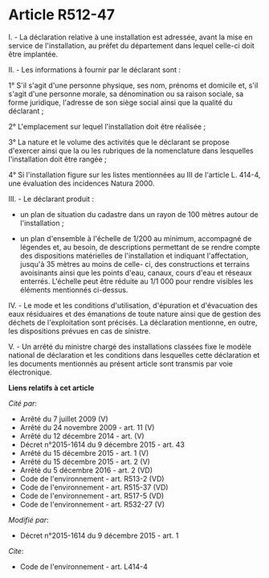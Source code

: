 # Article R512-47

I. - La déclaration relative à une installation est adressée, avant la mise en service de l'installation, au préfet du
département dans lequel celle-ci doit être implantée. 

II. - Les informations à fournir par le déclarant sont : 

1° S'il s'agit d'une personne physique, ses nom, prénoms et domicile et, s'il s'agit d'une personne morale, sa dénomination
ou sa raison sociale, sa forme juridique, l'adresse de son siège social ainsi que la qualité du déclarant ; 

2° L'emplacement sur lequel l'installation doit être réalisée ; 

3° La nature et le volume des activités que le déclarant se propose d'exercer ainsi que la ou les rubriques de la
nomenclature dans lesquelles l'installation doit être rangée ; 

4° Si l'installation figure sur les listes mentionnées au III de l'article L. 414-4, une évaluation des incidences Natura
2000. 

III. - Le déclarant produit :

- un plan de situation du cadastre dans un rayon de 100 mètres autour de l'installation ;

- un plan d'ensemble à l'échelle de 1/200 au minimum, accompagné de légendes et, au besoin, de descriptions permettant de se
rendre compte des dispositions matérielles de l'installation et indiquant l'affectation, jusqu'à 35 mètres au moins de celle-
ci, des constructions et terrains avoisinants ainsi que les points d'eau, canaux, cours d'eau et réseaux enterrés. L'échelle
peut être réduite au 1/1 000 pour rendre visibles les éléments mentionnés ci-dessus. 

IV. - Le mode et les conditions d'utilisation, d'épuration et d'évacuation des eaux résiduaires et des émanations de toute
nature ainsi que de gestion des déchets de l'exploitation sont précisés. La déclaration mentionne, en outre, les dispositions
prévues en cas de sinistre.

V. - Un arrêté du ministre chargé des installations classées fixe le modèle national de déclaration et les conditions dans
lesquelles cette déclaration et les documents mentionnés au présent article sont transmis par voie électronique.

**Liens relatifs à cet article**

_Cité par_:

  - Arrêté du 7 juillet 2009 (V)
  - Arrêté du 24 novembre 2009 - art. 11 (V)
  - Arrêté du 12 décembre 2014 - art. (V)
  - Décret n°2015-1614 du 9 décembre 2015 - art. 43
  - Arrêté du 15 décembre 2015 - art. 1 (V)
  - Arrêté du 15 décembre 2015 - art. 2 (V)
  - Arrêté du 5 décembre 2016 - art. 2 (VD)
  - Code de l'environnement - art. R513-2 (VD)
  - Code de l'environnement - art. R515-37 (VD)
  - Code de l'environnement - art. R517-5 (VD)
  - Code de l'environnement - art. R532-27 (V)

_Modifié par_:

  - Décret n°2015-1614 du 9 décembre 2015 - art. 1

_Cite_:

  - Code de l'environnement - art. L414-4
